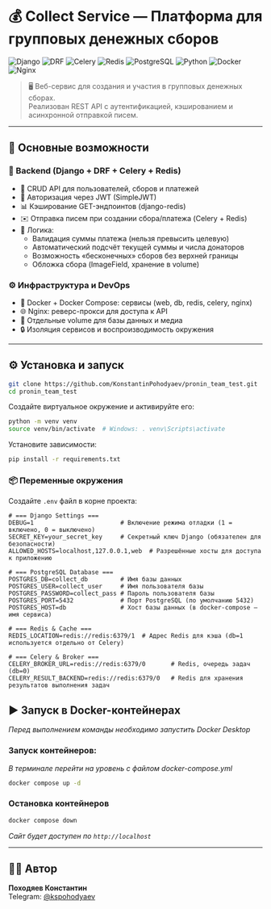 # 💰 Collect Service — Платформа для групповых денежных сборов

![Django](https://img.shields.io/badge/Django-5.2.6-092E20?logo=django&logoColor=white)
![DRF](https://img.shields.io/badge/DRF-3.16.1-ff1709?logo=django)
![Celery](https://img.shields.io/badge/Celery-5.5.3-ff6600?logo=python)
![Redis](https://img.shields.io/badge/Redis-7.2-DC382D?logo=redis)
![PostgreSQL](https://img.shields.io/badge/PostgreSQL-17-4169E1?logo=postgresql)
![Python](https://img.shields.io/badge/Python-3.12-3776AB?logo=python)
![Docker](https://img.shields.io/badge/Docker-24.0-2496ED?logo=docker)
![Nginx](https://img.shields.io/badge/Nginx-1.27-009639?logo=nginx)

> 🖥️ Веб-сервис для создания и участия в групповых денежных сборах.  
> Реализован REST API с аутентификацией, кэшированием и асинхронной отправкой писем.

---

## 🚀 Основные возможности

### 🧩 Backend (Django + DRF + Celery + Redis)
- 📡 CRUD API для пользователей, сборов и платежей
- 🔐 Авторизация через JWT (SimpleJWT)
- 📊 Кэширование GET-эндпоинтов (django-redis)
- ✉️ Отправка писем при создании сбора/платежа (Celery + Redis)
- 🧠 Логика:
  - Валидация суммы платежа (нельзя превысить целевую)
  - Автоматический подсчёт текущей суммы и числа донаторов
  - Возможность «бесконечных» сборов без верхней границы
  - Обложка сбора (ImageField, хранение в volume)

### ⚙️ Инфраструктура и DevOps
- 🐳 Docker + Docker Compose: сервисы (web, db, redis, celery, nginx)
- 🌐 Nginx: реверс-прокси для доступа к API
- 📂 Отдельные volume для базы данных и медиа
- 🔒 Изоляция сервисов и воспроизводимость окружения

---

## ⚙️ Установка и запуск

```bash
git clone https://github.com/KonstantinPohodyaev/pronin_team_test.git
cd pronin_team_test
```

Создайте виртуальное окружение и активируйте его:

```bash
python -m venv venv
source venv/bin/activate  # Windows: . venv\Scripts\activate
```

Установите зависимости:

```bash
pip install -r requirements.txt
```

### 📦 Переменные окружения

Создайте `.env` файл в корне проекта:

```env
# === Django Settings ===
DEBUG=1                        # Включение режима отладки (1 = включено, 0 = выключено)
SECRET_KEY=your_secret_key     # Секретный ключ Django (обязателен для безопасности)
ALLOWED_HOSTS=localhost,127.0.0.1,web  # Разрешённые хосты для доступа к приложению

# === PostgreSQL Database ===
POSTGRES_DB=collect_db         # Имя базы данных
POSTGRES_USER=collect_user     # Имя пользователя базы
POSTGRES_PASSWORD=collect_pass # Пароль пользователя базы
POSTGRES_PORT=5432             # Порт PostgreSQL (по умолчанию 5432)
POSTGRES_HOST=db               # Хост базы данных (в docker-compose — имя сервиса)

# === Redis & Cache ===
REDIS_LOCATION=redis://redis:6379/1  # Адрес Redis для кэша (db=1 используется отдельно от Celery)

# === Celery & Broker ===
CELERY_BROKER_URL=redis://redis:6379/0       # Redis, очередь задач (db=0)
CELERY_RESULT_BACKEND=redis://redis:6379/0   # Redis для хранения результатов выполнения задач
```

## ▶️ Запуск в Docker-контейнерах
_Перед выполнением команды необходимо запустить Docker Desktop_

### Запуск контейнеров:
_В терминале перейти на уровень с файлом docker-compose.yml_

```bash
docker compose up -d
```

### Остановка контейнеров
```bash
docker compose down
```

_Сайт будет доступен по ```http://localhost```_

---

## 👨‍💻 Автор

**Походяев Константин**  
Telegram: [@kspohodyaev](https://t.me/kspohodyaev)
